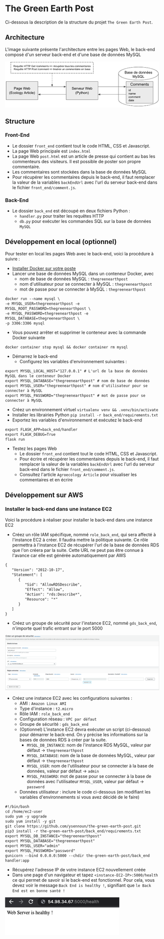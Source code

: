 # The Green Earth Post

Ci-dessous la description de la structure du projet `The Green Earth Post`.

## Architecture 
L'image suivante présente l'architecture entre les pages Web, le back-end composé d'un serveur back-end et d'une base de données MySQL

![Datahub Architecture](docs/architecture_site_web.png)

## Structure
### Front-End
- Le dossier `front_end` contient tout le code HTML, CSS et Javascript.
- La page Web principale est `index.html`
- La page Web `post.html` est un article de presse qui contient au bas les commenteurs des visiteurs. Il est possible de poster son propre commentaire.
- Les commentaires sont stockées dans la base de données MySQL
- Pour récupérer les commentaires depuis le back-end, il faut remplacer la valeur de la variables `backEndUrl` avec l'url du serveur back-end dans le fichier `front_end/comment.js`.

### Back-End
- Le dossier `back_end` est découpé en deux fichiers Python : 
    - `handler.py` pour traiter les requêtes HTTP
    - `db.py` pour exécuter les commandes SQL sur la base de données `MySQL`

## Développement en local (optionnel)

Pour tester en local les pages Web avec le back-end, voici la procédure à suivre : 
- [Installer Docker sur votre poste](https://openclassrooms.com/fr/courses/2035766-optimisez-votre-deploiement-en-creant-des-conteneurs-avec-docker/6211390-installez-docker-sur-votre-poste)
- Lancer une base de données MySQL dans un conteneur Docker, avec 
  - nom de base de données MySQL : `thegreenearthpost`
  - nom d'utilisateur pour se connecter à MySQL : `thegreenearthpost`
  - mot de passe pour se connecter à MySQL : `thegreenearthpost`
```
docker run --name mysql \
-e MYSQL_USER=thegreenearthpost -e MYSQL_ROOT_PASSWORD=thegreenearthpost \
-e MYSQL_PASSWORD=thegreenearthpost -e MYSQL_DATABASE=thegreenearthpost \
-p 3306:3306 mysql
```
  - Vous pouvez arrêter et supprimer le conteneur avec la commande Docker suivante
```
docker container stop mysql && docker container rm mysql
```
- Démarrez le back-end
  - Configurez les variables d'environnement suivantes :
```
export MYSQL_LOCAL_HOST="127.0.0.1" # L'url de la base de données MySQL dans le conteneur Docker
export MYSQL_DATABASE="thegreenearthpost" # nom de base de données
export MYSQL_USER="thegreenearthpost" # nom d'utilisateur pour se connecter à MySQL
export MYSQL_PASSWORD="thegreenearthpost" # mot de passe pour se connecter à MySQL
```
  - Créez un environnement virtuel `virtualenv venv && .venv/bin/activate`
  - Installer les librairies Python `pip install -r back_end/requirements.txt`
  - Exportez les variables d'environnement et exécutez le back-end
```
export FLASK_APP=back_end/handler
export FLASK_DEBUG=True
flask run
```
- Testez les pages Web
  - Le dossier `front_end` contient tout le code HTML, CSS et Javascript.
  - Pour écrire et récupérer les commentaires depuis le back-end, il faut remplacer la valeur de la variables `backEndUrl` avec l'url du serveur back-end dans le fichier `front_end/comment.js`.
  - Consultez l'article `Agroecology Article` pour visualiser les commentaires et en écrire

## Développement sur AWS
### Installer le back-end dans une instance EC2

Voici la procédure à réaliser pour installer le back-end dans une instance EC2
- Créez un rôle IAM spécifique, nommé `role_back_end`, qui sera affecté à l'instance EC2 à créer. Il faudra mettre la politique suivante.
  Ce rôle permettra à l'instance EC2 de récupérer l'url de la base de données RDS que l'on créera par la suite.
  Cette URL ne peut pas être connue à l'avance car elle est générée automatiquement par AWS
```
{
   "Version": "2012-10-17",
   "Statement": [
      {
         "Sid": "AllowRDSDescribe",
         "Effect": "Allow",
         "Action": "rds:Describe*",
         "Resource": "*"
      }
   ]
}
```
- Créez un groupe de sécurité pour l'instance EC2, nommé `gds_back_end`, n'importe quel trafic entrant sur le port 5000

![Groupe de sécurité](docs/groupe_de_securite.PNG)

- Créez une instance EC2 avec les configurations suivantes : 
  - AMI : `Amazon Linux AMI`
  - Type d'instance : `t2.micro`
  - Rôle IAM : `role_back_end`
  - Configuration réseau : `VPC par défaut`
  - Groupe de sécurité : `gds_back_end`
  - (Optionnel) L'instance EC2 devra exécuter un script (ci-dessous) pour démarrer le back-end. On y précise les informations sur la bases de données RDS à créer par la suite.
    - `MYSQL_DB_INSTANCE`: nom de l'instance RDS MySQL, valeur par défaut -> `thegreenearthpost`
    - `MYSQL_DATABASE`: nom de la base de données MySQL, valeur par défaut -> `thegreenearthpost`
    - `MYSQL_USER`: nom de l'utilisateur pour se connecter à la base de données, valeur par défaut -> `admin`
    - `MYSQL_PASSWORD`: mot de passe pour se connecter à la base de données avec l'utilisateur `MYSQL_USER`, valeur par défaut -> `password`
  - Données utilisateur : inclure le code ci-dessous (en modifiant les variables d'environnements si vous avez décidé de le faire)
```
#!/bin/bash
cd /home/ec2-user
sudo yum -y upgrade
sudo yum install -y git
git clone https://github.com/ysennoun/the-green-earth-post.git
pip3 install -r the-green-earth-post/back_end/requirements.txt
export MYSQL_DB_INSTANCE="thegreenearthpost"
export MYSQL_DATABASE="thegreenearthpost"
export MYSQL_USER="admin"
export MYSQL_PASSWORD="password"
gunicorn --bind 0.0.0.0:5000 --chdir the-green-earth-post/back_end handler:app

```
- Récupérez l'adresse IP de votre instance EC2 nouvellement créée
- Dans une page d'un navigateur et tapez `<instance-EC2-IP>:5000/health` ce qui permet de savoir si le back-end est fonctionnel.
  Pour cela, vous devez voir le message `Back End is healthy !`, signifiant que `le Back End est en bonne santé !`

![Test fonctionnel](docs/health.png)
